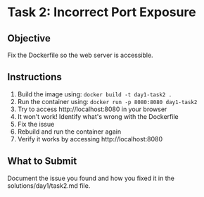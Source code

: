 # Task 2: Incorrect Port Exposure

## Objective
Fix the Dockerfile so the web server is accessible.

## Instructions
1. Build the image using: `docker build -t day1-task2 .`
2. Run the container using: `docker run -p 8080:8080 day1-task2`
3. Try to access http://localhost:8080 in your browser
4. It won't work! Identify what's wrong with the Dockerfile
5. Fix the issue
6. Rebuild and run the container again
7. Verify it works by accessing http://localhost:8080

## What to Submit
Document the issue you found and how you fixed it in the solutions/day1/task2.md file. 